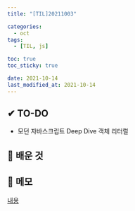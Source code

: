 ```yaml
---
title: "[TIL]20211003"

categories:
  - oct
tags:
  - [TIL, js]

toc: true
toc_sticky: true

date: 2021-10-14
last_modified_at: 2021-10-14
---
```


## ✔ TO-DO

- 모던 자바스크립트 Deep Dive 객체 리터럴

## 💾 배운 것

## 📝 메모

[내용](https://github.com/lhk3337/Modern_Javascript_DeepDive/tree/master/CH10)
